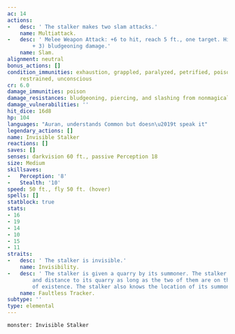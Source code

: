 ```yaml
---
ac: 14
actions:
-   desc: ' The stalker makes two slam attacks.'
    name: Multiattack.
-   desc: ' Melee Weapon Attack: +6 to hit, reach 5 ft., one target. Hit: 10 (2d6
        + 3) bludgeoning damage.'
    name: Slam.
alignment: neutral
bonus_actions: []
condition_immunities: exhaustion, grappled, paralyzed, petrified, poisoned, prone,
    restrained, unconscious
cr: 6.0
damage_immunities: poison
damage_resistances: bludgeoning, piercing, and slashing from nonmagical attacks
damage_vulnerabilities: ''
hit_dice: 16d8
hp: 104
languages: "Auran, understands Common but doesn\u2019t speak it"
legendary_actions: []
name: Invisible Stalker
reactions: []
saves: []
senses: darkvision 60 ft., passive Perception 18
size: Medium
skillsaves:
-   Perception: '8'
-   Stealth: '10'
speed: 50 ft., fly 50 ft. (hover)
spells: []
statblock: true
stats:
- 16
- 19
- 14
- 10
- 15
- 11
straits:
-   desc: ' The stalker is invisible.'
    name: Invisibility.
-   desc: ' The stalker is given a quarry by its summoner. The stalker knows the direction
        and distance to its quarry as long as the two of them are on the same plane
        of existence. The stalker also knows the location of its summoner.'
    name: Faultless Tracker.
subtype: ''
type: elemental
---
```

```statblock
monster: Invisible Stalker
```